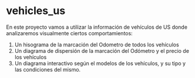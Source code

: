 # vehicles_us


En este proyecto vamos a utilizar la información de vehículos de US donde
analizaremos visualmente ciertos comportamientos:

1. Un hisograma de la marcación del Odometro de todos los vehículos
2. Un diagrama de dispersión de la marcación del Odómetro y el precio de los vehículos
3. Un diagrama interactivo según el modelos de los vehículos, y su tipo y las condiciones del mismo.


